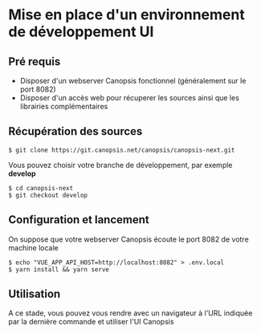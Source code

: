 # Mise en place d'un environnement de développement UI

## Pré requis

* Disposer d'un webserver Canopsis fonctionnel (généralement sur le port 8082)
* Disposer d'un accès web pour récuperer les sources ainsi que les librairies complémentaires

## Récupération des sources

````
$ git clone https://git.canopsis.net/canopsis/canopsis-next.git
````

Vous pouvez choisir votre branche de développement, par exemple **develop**

````
$ cd canopsis-next
$ git checkout develop
````

## Configuration et lancement

On suppose que votre webserver Canopsis écoute le port 8082 de votre machine locale

````
$ echo "VUE_APP_API_HOST=http://localhost:8082" > .env.local
$ yarn install && yarn serve
````

## Utilisation

A ce stade, vous pouvez vous rendre avec un navigateur à l'URL indiquée par la dernière commande et utiliser l'UI Canopsis
